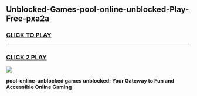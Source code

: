 
## Unblocked-Games-pool-online-unblocked-Play-Free-pxa2a
<h3>
<a href="https://premium76.site?title=pool-online-unblocked&ref=21A">CLICK TO PLAY</a></h3>
<hr>

<h3>
<a href="https://premium76.site?title=pool-online-unblocked&ref=21A">CLICK 2 PLAY</a>
  
</h3>

<a href="https://premium76.site?title=pool-online-unblocked&ref=21A"><img src="https://clearcache.store/games.png"></a>


**pool-online-unblocked games unblocked: Your Gateway to Fun and Accessible Online Gaming**
